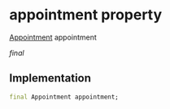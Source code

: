 


# appointment property







[Appointment](https://pub.dev/documentation/syncfusion_flutter_calendar/20.4.54/calendar/Appointment-class.html) appointment
  
_<span class="feature">final</span>_






## Implementation

```dart
final Appointment appointment;
```







